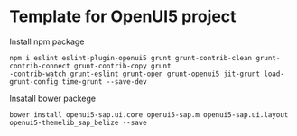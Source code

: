 Template for OpenUI5 project
============================



Install npm package
```
npm i eslint eslint-plugin-openui5 grunt grunt-contrib-clean grunt-contrib-connect grunt-contrib-copy grunt
-contrib-watch grunt-eslint grunt-open grunt-openui5 jit-grunt load-grunt-config time-grunt --save-dev
```

Insatall  bower packege
```
bower install openui5-sap.ui.core openui5-sap.m openui5-sap.ui.layout openui5-themelib_sap_belize --save
```


